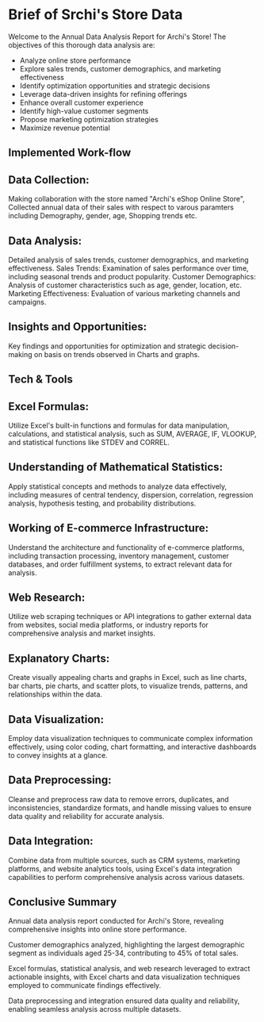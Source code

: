 
# Brief of Srchi's Store Data
Welcome to the Annual Data Analysis Report for Archi's Store! 
The objectives of this thorough data analysis are:
- Analyze online store performance
- Explore sales trends, customer demographics, and marketing effectiveness
- Identify optimization opportunities and strategic decisions
- Leverage data-driven insights for refining offerings
- Enhance overall customer experience
- Identify high-value customer segments
- Propose marketing optimization strategies
- Maximize revenue potential



## Implemented Work-flow
## Data Collection:
Making collaboration with the store named "Archi's eShop Online Store", Collected annual data of their sales with respect to varous paramters including Demography, gender, age, Shopping trends etc.
## Data Analysis: 
 Detailed analysis of sales trends, customer demographics, and marketing effectiveness.
Sales Trends: Examination of sales performance over time, including seasonal trends and product popularity.
Customer Demographics: Analysis of customer characteristics such as age, gender, location, etc.
Marketing Effectiveness: Evaluation of various marketing channels and campaigns.
## Insights and Opportunities:

Key findings and opportunities for optimization and strategic decision-making on basis on trends observed in Charts and graphs.
## Tech & Tools
## Excel Formulas:
Utilize Excel's built-in functions and formulas for data manipulation, calculations, and statistical analysis, such as SUM, AVERAGE, IF, VLOOKUP, and statistical functions like STDEV and CORREL.

## Understanding of Mathematical Statistics: 
Apply statistical concepts and methods to analyze data effectively, including measures of central tendency, dispersion, correlation, regression analysis, hypothesis testing, and probability distributions.

## Working of E-commerce Infrastructure: 
Understand the architecture and functionality of e-commerce platforms, including transaction processing, inventory management, customer databases, and order fulfillment systems, to extract relevant data for analysis.

## Web Research: 
Utilize web scraping techniques or API integrations to gather external data from websites, social media platforms, or industry reports for comprehensive analysis and market insights.

## Explanatory Charts: 
Create visually appealing charts and graphs in Excel, such as line charts, bar charts, pie charts, and scatter plots, to visualize trends, patterns, and relationships within the data.

## Data Visualization: 
Employ data visualization techniques to communicate complex information effectively, using color coding, chart formatting, and interactive dashboards to convey insights at a glance.

## Data Preprocessing: 
Cleanse and preprocess raw data to remove errors, duplicates, and inconsistencies, standardize formats, and handle missing values to ensure data quality and reliability for accurate analysis.

## Data Integration: 
Combine data from multiple sources, such as CRM systems, marketing platforms, and website analytics tools, using Excel's data integration capabilities to perform comprehensive analysis across various datasets.





## Conclusive Summary
Annual data analysis report conducted for Archi's Store, revealing comprehensive insights into online store performance.

Customer demographics analyzed, highlighting the largest demographic segment as individuals aged 25-34, contributing to 45% of total sales.

Excel formulas, statistical analysis, and web research leveraged to extract actionable insights, with Excel charts and data visualization techniques employed to communicate findings effectively.

Data preprocessing and integration ensured data quality and reliability, enabling seamless analysis across multiple datasets.